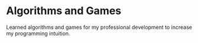 # Algorithms and Games
Learned algorithms and games for my professional development to increase my programming intuition.
